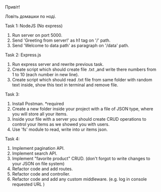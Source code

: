 Привіт!

Ловіть домашки по ноді.

Task 1: 
NodeJS (No express)
1. Run server on port 5000.
2. Send 'Greeting from server!' as h1 tag on '/' path.
3. Send 'Welcome to data path' as paragraph on '/data' path.

Task 2:
Express.js
1. Run express server and rewrite previous task.
2. Create script which should create file .txt ,and write there numbers from 1 to 10 (each number in new line).
3. Create script which should read .txt file from same folder with random text inside, show this text in terminal and remove file.

Task 3:
1. Install Postman. *required
2. Create a new folder inside your project with a file of JSON type, where you will store all your items.
3. Inside your file with a server you should create CRUD operations to control your items as we showed you with users.
4. Use 'fs' module to read, write into ur items json.

Task 4:
1. Implement pagination API.
2. Implement search API.
3. Implement "favorite product" CRUD. (don't forgot to write changes to your JSON on file system)
4. Refactor code and add routes.
5. Refactor code and controller.
6. Refactor code and add any custom middleware. (e.g. log in console requested URL )
